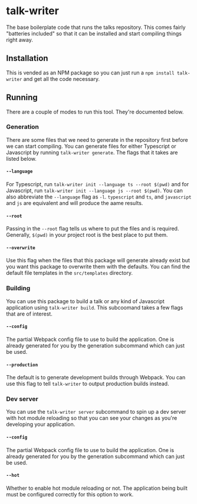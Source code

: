 # talk-writer

The base boilerplate code that runs the talks repository. This comes fairly "batteries included" so that it can be installed and start compiling things right away.

## Installation

This is vended as an NPM package so you can just run a `npm install talk-writer` and get all the code necessary.

## Running

There are a couple of modes to run this tool. They're documented below.

### Generation

There are some files that we need to generate in the repository first before we can start compiling. You can generate files for either Typescript or Javascript by running `talk-writer generate`. The flags that it takes are listed below.

#### `--language`

For Typescript, run `talk-writer init --language ts --root $(pwd)` and for Javascript, run `talk-writer init --language js --root $(pwd)`. You can also abbreviate the `--language` flag as `-l`. `typescript` and `ts`, and `javascript` and `js` are equivalent and will produce the aame results.

#### `--root`

Passing in the `--root` flag tells us where to put the files and is required. Generally, `$(pwd)` in your project root is the best place to put them.

#### `--overwrite`

Use this flag when the files that this package will generate already exist but you want this package to overwrite them with the defaults. You can find the default file templates in the `src/templates` directory.

### Building

You can use this package to build a talk or any kind of Javascript application using `talk-writer build`. This subcoomand takes a few flags that are of interest.

#### `--config`

The partial Webpack config file to use to build the application. One is already generated for you by the generation subcommand which can just be used.

#### `--production`

The default is to generate development builds through Webpack. You can use this flag to tell `talk-writer` to output production builds instead.

### Dev server

You can use the `talk-writer server` subcommand to spin up a dev server with hot module reloading so that you can see your changes as you're developing your application.

#### `--config`

The partial Webpack config file to use to build the application. One is already generated for you by the generation subcommand which can just be used.

#### `--hot`

Whether to enable hot module reloading or not. The application being built must be configured correctly for this option to work.
